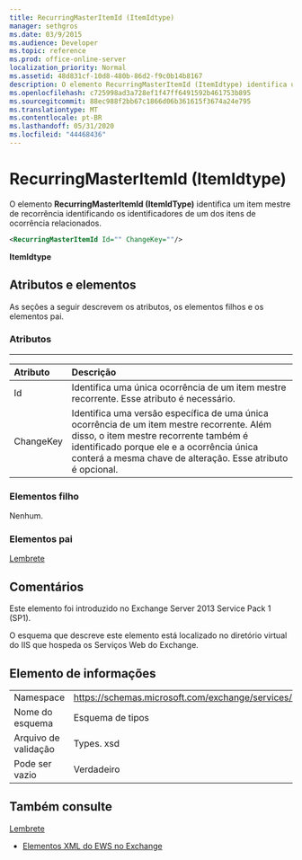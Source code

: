 ```yaml
---
title: RecurringMasterItemId (ItemIdtype)
manager: sethgros
ms.date: 03/9/2015
ms.audience: Developer
ms.topic: reference
ms.prod: office-online-server
localization_priority: Normal
ms.assetid: 48d831cf-10d8-480b-86d2-f9c0b14b8167
description: O elemento RecurringMasterItemId (ItemIdtype) identifica um item mestre de recorrência identificando os identificadores de um dos itens de ocorrência relacionados.
ms.openlocfilehash: c725998ad3a728ef1f47ff6491592b461753b895
ms.sourcegitcommit: 88ec988f2bb67c1866d06b361615f3674a24e795
ms.translationtype: MT
ms.contentlocale: pt-BR
ms.lasthandoff: 05/31/2020
ms.locfileid: "44468436"
---
```

# <a name="recurringmasteritemid-itemidtype"></a>RecurringMasterItemId (ItemIdtype)

O elemento **RecurringMasterItemId (ItemIdType)** identifica um item mestre de recorrência identificando os identificadores de um dos itens de ocorrência relacionados. 
  
```XML
<RecurringMasterItemId Id="" ChangeKey=""/>
```

 **ItemIdtype**
## <a name="attributes-and-elements"></a>Atributos e elementos

As seções a seguir descrevem os atributos, os elementos filhos e os elementos pai.
  
### <a name="attributes"></a>Atributos

****

|**Atributo**|**Descrição**|
|:-----|:-----|
|Id  <br/> |Identifica uma única ocorrência de um item mestre recorrente. Esse atributo é necessário.  <br/> |
|ChangeKey  <br/> |Identifica uma versão específica de uma única ocorrência de um item mestre recorrente. Além disso, o item mestre recorrente também é identificado porque ele e a ocorrência única conterá a mesma chave de alteração. Esse atributo é opcional.  <br/> |
   
### <a name="child-elements"></a>Elementos filho

Nenhum.
  
### <a name="parent-elements"></a>Elementos pai

[Lembrete](reminder.md)
  
## <a name="remarks"></a>Comentários

Este elemento foi introduzido no Exchange Server 2013 Service Pack 1 (SP1).
  
O esquema que descreve este elemento está localizado no diretório virtual do IIS que hospeda os Serviços Web do Exchange.
  
## <a name="element-information"></a>Elemento de informações

|||
|:-----|:-----|
|Namespace  <br/> |https://schemas.microsoft.com/exchange/services/2006/types  <br/> |
|Nome do esquema  <br/> |Esquema de tipos  <br/> |
|Arquivo de validação  <br/> |Types. xsd  <br/> |
|Pode ser vazio  <br/> |Verdadeiro  <br/> |
   
## <a name="see-also"></a>Também consulte



[Lembrete](reminder.md)


- [Elementos XML do EWS no Exchange](ews-xml-elements-in-exchange.md)

